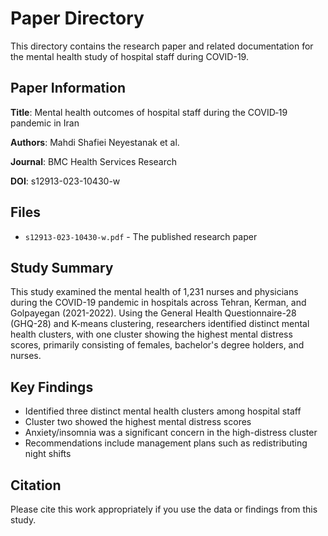 # Paper Directory

This directory contains the research paper and related documentation for the mental health study of hospital staff during COVID-19.

## Paper Information

**Title**: Mental health outcomes of hospital staff during the COVID‑19 pandemic in Iran

**Authors**: Mahdi Shafiei Neyestanak et al.

**Journal**: BMC Health Services Research

**DOI**: s12913-023-10430-w

## Files

- `s12913-023-10430-w.pdf` - The published research paper

## Study Summary

This study examined the mental health of 1,231 nurses and physicians during the COVID-19 pandemic in hospitals across Tehran, Kerman, and Golpayegan (2021-2022). Using the General Health Questionnaire-28 (GHQ-28) and K-means clustering, researchers identified distinct mental health clusters, with one cluster showing the highest mental distress scores, primarily consisting of females, bachelor's degree holders, and nurses.

## Key Findings

- Identified three distinct mental health clusters among hospital staff
- Cluster two showed the highest mental distress scores
- Anxiety/insomnia was a significant concern in the high-distress cluster
- Recommendations include management plans such as redistributing night shifts

## Citation

Please cite this work appropriately if you use the data or findings from this study.
